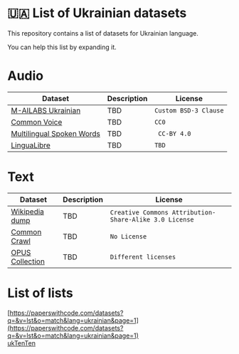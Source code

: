 # 🇺🇦 List of Ukrainian datasets

This repository contains a list of datasets for Ukrainian language.

You can help this list by expanding it.

# Audio


| Dataset  | Description | License |
| ------------- | ------------- | --------------- |
| [M-AILABS Ukrainian](https://www.caito.de/2019/01/the-m-ailabs-speech-dataset/) | TBD  | `Custom BSD-3 Clause` |
| [Common Voice](https://commonvoice.mozilla.org/uk/datasets)  | TBD  | `CC0` |
| [Multilingual Spoken Words](https://mlcommons.org/en/multilingual-spoken-words/) | TBD | ` CC-BY 4.0` |
| [LinguaLibre](https://lingualibre.org/datasets/Q43-ukr-Ukrainian.zip) | TBD | `TBD` |

# Text

| Dataset  | Description | License |
| ------------- | ------------- | --------------- |
| [Wikipedia dump](https://dumps.wikimedia.org/) | TBD | `Creative Commons Attribution-Share-Alike 3.0 License` |
| [Common Crawl](https://data.statmt.org/cc-100/) | TBD | `No License` |
| [OPUS Collection](https://opus.nlpl.eu/index.php) | TBD | `Different licenses` |

# List of lists

[https://paperswithcode.com/datasets?q=&v=lst&o=match&lang=ukrainian&page=1](https://paperswithcode.com/datasets?q=&v=lst&o=match&lang=ukrainian&page=1)  
[ukTenTen](https://www.sketchengine.eu/uktenten-ukrainian-corpus/)

